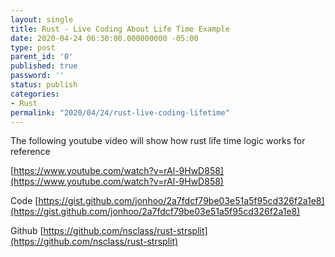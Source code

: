 ```yaml
---
layout: single
title: Rust - Live Coding About Life Time Example
date: 2020-04-24 06:30:00.000000000 -05:00
type: post
parent_id: '0'
published: true
password: ''
status: publish
categories:
- Rust
permalink: "2020/04/24/rust-live-coding-lifetime"
---
```


The following youtube video will show how rust life time logic works for reference

[https://www.youtube.com/watch?v=rAl-9HwD858](https://www.youtube.com/watch?v=rAl-9HwD858)

Code
[https://gist.github.com/jonhoo/2a7fdcf79be03e51a5f95cd326f2a1e8](https://gist.github.com/jonhoo/2a7fdcf79be03e51a5f95cd326f2a1e8)


Github
[https://github.com/nsclass/rust-strsplit](https://github.com/nsclass/rust-strsplit)

